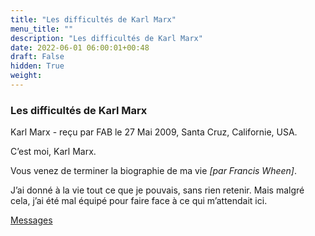 ```yaml
---
title: "Les difficultés de Karl Marx"
menu_title: ""
description: "Les difficultés de Karl Marx"
date: 2022-06-01 06:00:01+00:48
draft: False
hidden: True
weight:
---
```

### Les difficultés de Karl Marx

Karl Marx - reçu par FAB le 27 Mai 2009, Santa Cruz, Californie, USA.

C’est moi, Karl Marx.

Vous venez de terminer la biographie de ma vie *[par Francis Wheen]*.

J’ai donné à la vie tout ce que je pouvais, sans rien retenir. Mais malgré cela, j’ai été mal équipé pour faire face à ce qui m’attendait ici.

[Messages](/fr-contemporary-messages/fr-contemporary-messages-by-date-order/fr-contemporary-messages-2009)
